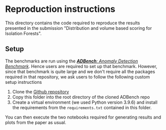 # Reproduction instructions

This directory contains the code required to reproduce the results presented in the submission "Distribution and volume based scoring for Isolation Forests".

## Setup

The benchmarks are run using the [_**ADBench**: Anomaly Detection Benchmark_](https://arxiv.org/abs/2206.09426). Hence users are required to set up that benchmark. However, since that benchmark is quite large and we don't require all the packages required in that repository, we ask users to follow the following custom setup instructions

1. Clone the [Github repository](https://github.com/Minqi824/ADBench)
2. Copy this folder into the root directory of the cloned ADBench repo
3. Create a virtual environment (we used Python version 3.9.6) and install the requirements from the `requirements.txt` contained in this folder.

You can then execute the two notebooks required for generating results and plots from the paper as usual.
